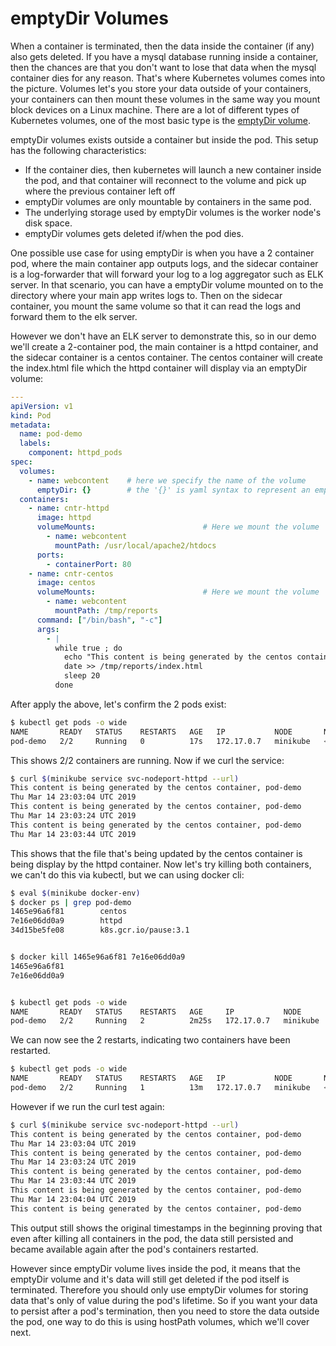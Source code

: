 # emptyDir Volumes

When a container is terminated, then the data inside the container (if any) also gets deleted. If you have a mysql database running inside a container, then the chances are that you don't want to lose that data when the mysql container dies for any reason. That's where Kubernetes volumes comes into the picture. Volumes let's you store your data outside of your containers, your containers can then mount these volumes in the same way you mount block devices on a Linux machine. There are a lot of different types of Kubernetes volumes, one of the most basic type is the [emptyDir volume](https://kubernetes.io/docs/concepts/storage/volumes/#emptydir). 

emptyDir volumes exists outside a container but inside the pod. This setup has the following characteristics:

- If the container dies, then kubernetes will launch a new container inside the pod, and that container will reconnect to the volume and pick up where the previous container left off
- emptyDir volumes are only mountable by containers in the same pod.
- The underlying storage used by emptyDir volumes is the worker node's disk space. 
- emptyDir volumes gets deleted if/when the pod dies. 

One possible use case for using emptyDir is when you have a 2 container pod, where the main container app outputs logs, and the sidecar container is a log-forwarder that will forward your log to a log aggregator such as ELK server. In that scenario, you can have a emptyDir volume mounted on to the directory where your main app writes logs to. Then on the sidecar container, you mount the same volume so that it can read the logs and forward them to the elk server.

However we don't have an ELK server to demonstrate this, so in our demo we'll create a 2-container pod, the main container is a httpd container, and the sidecar container is a centos container. The centos container will create the index.html file which the httpd container will display via an emptyDir volume:

```yaml
---
apiVersion: v1
kind: Pod
metadata:
  name: pod-demo
  labels:
    component: httpd_pods
spec: 
  volumes: 
    - name: webcontent    # here we specify the name of the volume
      emptyDir: {}        # the '{}' is yaml syntax to represent an empty dictionary
  containers:
    - name: cntr-httpd
      image: httpd
      volumeMounts:                        # Here we mount the volume
        - name: webcontent
          mountPath: /usr/local/apache2/htdocs
      ports:
        - containerPort: 80
    - name: cntr-centos
      image: centos
      volumeMounts:                        # Here we mount the volume
        - name: webcontent
          mountPath: /tmp/reports
      command: ["/bin/bash", "-c"]
      args:
        - |
          while true ; do
            echo "This content is being generated by the centos container, $(hostname)" >> /tmp/reports/index.html
            date >> /tmp/reports/index.html
            sleep 20
          done
```

After apply the above, let's confirm the 2 pods exist:

```bash
$ kubectl get pods -o wide
NAME       READY   STATUS    RESTARTS   AGE   IP           NODE       NOMINATED NODE   READINESS GATES
pod-demo   2/2     Running   0          17s   172.17.0.7   minikube   <none>           <none>
```

This shows 2/2 containers are running. Now if we curl the service:

```bash
$ curl $(minikube service svc-nodeport-httpd --url)
This content is being generated by the centos container, pod-demo
Thu Mar 14 23:03:04 UTC 2019
This content is being generated by the centos container, pod-demo
Thu Mar 14 23:03:24 UTC 2019
This content is being generated by the centos container, pod-demo
Thu Mar 14 23:03:44 UTC 2019
```

This shows that the file that's being updated by the centos container is being display by the httpd container. Now let's try killing both containers, we can't do this via kubectl, but we can using docker cli:

```bash
$ eval $(minikube docker-env)
$ docker ps | grep pod-demo
1465e96a6f81        centos                                                           "/bin/bash -c 'while…"   About a minute ago   Up About a minute                                                                        k8s_cntr-centos_pod-demo_default_4fa2a545-46ad-11e9-b5c9-08002722e1d0_0
7e16e06dd0a9        httpd                                                            "httpd-foreground"       About a minute ago   Up About a minute                                                                        k8s_cntr-httpd_pod-demo_default_4fa2a545-46ad-11e9-b5c9-08002722e1d0_0
34d15be5fe08        k8s.gcr.io/pause:3.1                                             "/pause"                 About a minute ago   Up About a minute                                                                        k8s_POD_pod-demo_default_4fa2a545-46ad-11e9-b5c9-08002722e1d0_0


$ docker kill 1465e96a6f81 7e16e06dd0a9 
1465e96a6f81
7e16e06dd0a9


$ kubectl get pods -o wide
NAME       READY   STATUS    RESTARTS   AGE     IP           NODE       NOMINATED NODE   READINESS GATES
pod-demo   2/2     Running   2          2m25s   172.17.0.7   minikube   <none>           <none>
```

We can now see the 2 restarts, indicating two containers have been restarted. 



```bash
$ kubectl get pods -o wide
NAME       READY   STATUS    RESTARTS   AGE   IP           NODE       NOMINATED NODE   READINESS GATES
pod-demo   2/2     Running   1          13m   172.17.0.7   minikube   <none>           <none>
```

However if we run the curl test again:

```bash
$ curl $(minikube service svc-nodeport-httpd --url)
This content is being generated by the centos container, pod-demo
Thu Mar 14 23:03:04 UTC 2019
This content is being generated by the centos container, pod-demo
Thu Mar 14 23:03:24 UTC 2019
This content is being generated by the centos container, pod-demo
Thu Mar 14 23:03:44 UTC 2019
This content is being generated by the centos container, pod-demo
Thu Mar 14 23:04:04 UTC 2019
This content is being generated by the centos container, pod-demo
```

This output still shows the original timestamps in the beginning proving that even after killing all containers in the pod, the data still persisted and became available again after the pod's containers restarted. 

However since emptyDir volume lives inside the pod, it means that the emptyDir volume and it's data will still get deleted if the pod itself is terminated. Therefore you should only use emptyDir volumes for storing data that's only of value during the pod's lifetime. So if you want your data to persist after a pod's termination, then you need to store the data outside the pod, one way to do this is using hostPath volumes, which we'll cover next.